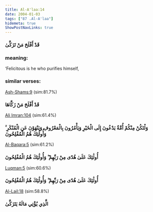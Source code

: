 ```yaml
---
title: Al-A'laa:14
date: 2004-01-03
tags: ["87 .Al-A'laa"]
hidemeta: true 
ShowPostNavLinks: true 
---
```

### قَدْ أَفْلَحَ مَنْ تَزَكَّىٰ
### meaning: 
‘Felicitous is he who purifies himself,
### similar verses: 

[Ash-Shams:9](/91/9) (sim:81.7%)

### قَدْ أَفْلَحَ مَنْ زَكَّاهَا

[Ali Imran:104](/3/104) (sim:61.4%)

### وَلْتَكُنْ مِنْكُمْ أُمَّةٌ يَدْعُونَ إِلَى الْخَيْرِ وَيَأْمُرُونَ بِالْمَعْرُوفِ وَيَنْهَوْنَ عَنِ الْمُنْكَرِ ۚ وَأُولَٰئِكَ هُمُ الْمُفْلِحُونَ

[Al-Baqara:5](/2/5) (sim:61.2%)

### أُولَٰئِكَ عَلَىٰ هُدًى مِنْ رَبِّهِمْ ۖ وَأُولَٰئِكَ هُمُ الْمُفْلِحُونَ

[Luqman:5](/31/5) (sim:60.6%)

### أُولَٰئِكَ عَلَىٰ هُدًى مِنْ رَبِّهِمْ ۖ وَأُولَٰئِكَ هُمُ الْمُفْلِحُونَ

[Al-Lail:18](/92/18) (sim:58.8%)

### الَّذِي يُؤْتِي مَالَهُ يَتَزَكَّىٰ
